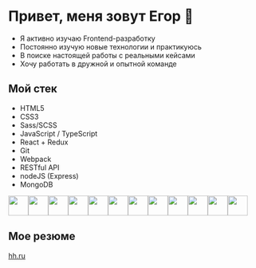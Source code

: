 # Привет, меня зовут Егор 👋

- Я активно изучаю Frontend-разработку 
- Постоянно изучую новые технологии и практикуюсь 
- В поиске настоящей работы с реальными кейсами 
- Хочу работать в дружной и опытной команде 

## Мой стек
* HTML5
* CSS3
* Sass/SCSS
* JavaScript / TypeScript
* React + Redux
* Git
* Webpack
* RESTful API
* nodeJS (Express)
* MongoDB
<div style="display: flex">
<img width="40px" src="https://cdn.jsdelivr.net/gh/devicons/devicon/icons/css3/css3-original.svg" />
<img width="40px" src="https://cdn.jsdelivr.net/gh/devicons/devicon/icons/figma/figma-original.svg" />
<img width="40px" src="https://cdn.jsdelivr.net/gh/devicons/devicon/icons/git/git-original.svg" />
<img width="40px" src="https://cdn.jsdelivr.net/gh/devicons/devicon/icons/html5/html5-original.svg" />
<img width="40px"src="https://cdn.jsdelivr.net/gh/devicons/devicon/icons/javascript/javascript-original.svg" />
<img width="40px"src="https://cdn.jsdelivr.net/gh/devicons/devicon/icons/npm/npm-original-wordmark.svg" />
<img width="40px"src="https://cdn.jsdelivr.net/gh/devicons/devicon/icons/react/react-original.svg" />
<img width="40px"src="https://cdn.jsdelivr.net/gh/devicons/devicon/icons/redux/redux-original.svg" />
<img width="40px"src="https://cdn.jsdelivr.net/gh/devicons/devicon/icons/sass/sass-original.svg" />
<img width="40px"src="https://cdn.jsdelivr.net/gh/devicons/devicon/icons/typescript/typescript-original.svg" />
<img width="40px"src="https://cdn.jsdelivr.net/gh/devicons/devicon/icons/visualstudio/visualstudio-plain.svg" />
<img width="40px"src="https://cdn.jsdelivr.net/gh/devicons/devicon/icons/webpack/webpack-original.svg" />
</div>

## Мое резюме
[hh.ru](https://nn.hh.ru/resume/024f0dafff05d4cc1f0039ed1f767347654943)
